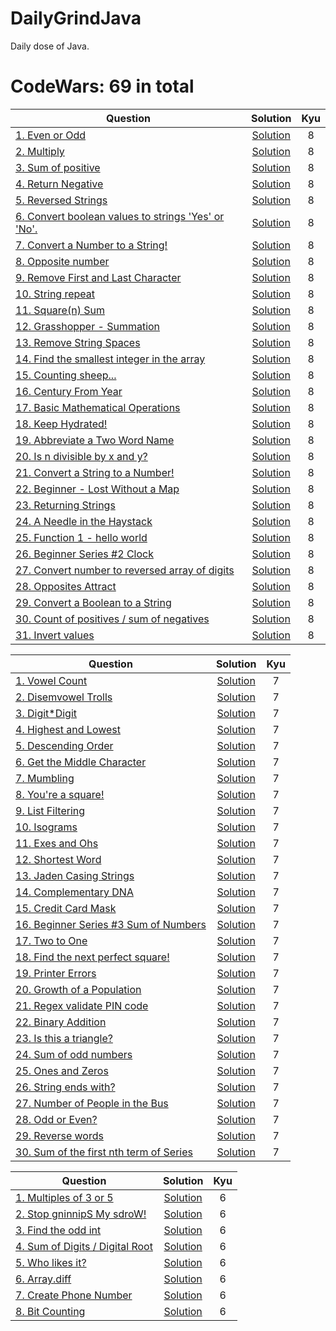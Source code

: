 # DailyGrindJava
Daily dose of Java.

# CodeWars: 69 in total

| Question                                                                                                      | Solution | Kyu |
|---------------------------------------------------------------------------------------------------------------|:---------------------------------------------------------------------------------------------------------------------------------:|:----------:|
| [1. Even or Odd](https://www.codewars.com/kata/53da3dbb4a5168369a0000fe)                                      | [Solution](https://github.com/HumansDoNotWantImmortality/DailyGrindJava/blob/master/src/codewars/kyu8/EvenOrOdd.java) | 8 |
| [2. Multiply](https://www.codewars.com/kata/50654ddff44f800200000004)                                         | [Solution](https://github.com/HumansDoNotWantImmortality/DailyGrindJava/blob/master/src/codewars/kyu8/Multiply.java) | 8 |
| [3. Sum of positive](https://www.codewars.com/kata/5715eaedb436cf5606000381)                                  | [Solution](https://github.com/HumansDoNotWantImmortality/DailyGrindJava/blob/master/src/codewars/kyu8/Positive.java) | 8 |
| [4. Return Negative](https://www.codewars.com/kata/55685cd7ad70877c23000102)                                  | [Solution](https://github.com/HumansDoNotWantImmortality/DailyGrindJava/blob/master/src/codewars/kyu8/ReturnNegative.java) | 8 |
| [5. Reversed Strings](https://www.codewars.com/kata/5168bb5dfe9a00b126000018)                                 | [Solution](https://github.com/HumansDoNotWantImmortality/DailyGrindJava/blob/master/src/codewars/kyu8/ReversedStrings.java) | 8 |
| [6. Convert boolean values to strings 'Yes' or 'No'.](https://www.codewars.com/kata/53369039d7ab3ac506000467) | [Solution](https://github.com/HumansDoNotWantImmortality/DailyGrindJava/blob/master/src/codewars/kyu8/YesOrNo.java) | 8 |
| [7. Convert a Number to a String!](https://www.codewars.com/kata/5265326f5fda8eb1160004c8)                    | [Solution](https://github.com/HumansDoNotWantImmortality/DailyGrindJava/blob/master/src/codewars/kyu8/ConvertNumberToString.java) | 8 |
| [8. Opposite number](https://www.codewars.com/kata/56dec885c54a926dcd001095)                                  | [Solution](https://github.com/HumansDoNotWantImmortality/DailyGrindJava/blob/master/src/codewars/kyu8/OppositeNumber.java) | 8 |
| [9. Remove First and Last Character](https://www.codewars.com/kata/56bc28ad5bdaeb48760009b0)                  | [Solution](https://github.com/HumansDoNotWantImmortality/DailyGrindJava/blob/master/src/codewars/kyu8/RemoveChars.java) | 8 |
| [10. String repeat](https://www.codewars.com/kata/57a0e5c372292dd76d000d7e)                                   | [Solution](https://github.com/HumansDoNotWantImmortality/DailyGrindJava/blob/master/src/codewars/kyu8/StringRepeat.java) | 8 |
| [11. Square(n) Sum](https://www.codewars.com/kata/515e271a311df0350d00000f)                                   | [Solution](https://github.com/HumansDoNotWantImmortality/DailyGrindJava/blob/master/src/codewars/kyu8/SquareNSum.java) | 8 |
| [12. Grasshopper - Summation](https://www.codewars.com/kata/55d24f55d7dd296eb9000030)                         | [Solution](https://github.com/HumansDoNotWantImmortality/DailyGrindJava/blob/master/src/codewars/kyu8/GrassHopper.java) | 8 |
| [13. Remove String Spaces](https://www.codewars.com/kata/57eae20f5500ad98e50002c5)                            | [Solution](https://github.com/HumansDoNotWantImmortality/DailyGrindJava/blob/master/src/codewars/kyu8/RemoveStringSpaces.java) | 8 |
| [14. Find the smallest integer in the array](https://www.codewars.com/kata/55a2d7ebe362935a210000b2)          | [Solution](https://github.com/HumansDoNotWantImmortality/DailyGrindJava/blob/master/src/codewars/kyu8/SmallestIntegerFinder.java) | 8 |
| [15. Counting sheep...](https://www.codewars.com/kata/54edbc7200b811e956000556)                               | [Solution](https://github.com/HumansDoNotWantImmortality/DailyGrindJava/blob/master/src/codewars/kyu8/Counter.java) | 8 |
| [16. Century From Year](https://www.codewars.com/kata/5a3fe3dde1ce0e8ed6000097)                               | [Solution](https://github.com/HumansDoNotWantImmortality/DailyGrindJava/blob/master/src/codewars/kyu8/CenturyFromYear.java) | 8 |
| [17. Basic Mathematical Operations](https://www.codewars.com/kata/57356c55867b9b7a60000bd7)                   | [Solution](https://github.com/HumansDoNotWantImmortality/DailyGrindJava/blob/master/src/codewars/kyu8/BasicOperations.java) | 8 |
| [18. Keep Hydrated!](https://www.codewars.com/kata/582cb0224e56e068d800003c)                                  | [Solution](https://github.com/HumansDoNotWantImmortality/DailyGrindJava/blob/master/src/codewars/kyu8/KeepHydrated.java) | 8 |
| [19. Abbreviate a Two Word Name](https://www.codewars.com/kata/57eadb7ecd143f4c9c0000a3)                      | [Solution](https://github.com/HumansDoNotWantImmortality/DailyGrindJava/blob/master/src/codewars/kyu8/AbbreviateTwoWords.java) | 8 |
| [20. Is n divisible by x and y?](https://www.codewars.com/kata/5545f109004975ea66000086)                      | [Solution](https://github.com/HumansDoNotWantImmortality/DailyGrindJava/blob/master/src/codewars/kyu8/DivisibleNb.java) | 8 |
| [21. Convert a String to a Number!](https://www.codewars.com/kata/544675c6f971f7399a000e79)                   | [Solution](https://github.com/HumansDoNotWantImmortality/DailyGrindJava/blob/master/src/codewars/kyu8/StringToNumber.java) | 8 |
| [22. Beginner - Lost Without a Map](https://www.codewars.com/kata/57f781872e3d8ca2a000007e)                   | [Solution](https://github.com/HumansDoNotWantImmortality/DailyGrindJava/blob/master/src/codewars/kyu8/Maps.java) | 8 |
| [23. Returning Strings](https://www.codewars.com/kata/55a70521798b14d4750000a4)                               | [Solution](https://github.com/HumansDoNotWantImmortality/DailyGrindJava/blob/master/src/codewars/kyu8/ReturningStrings.java) | 8 |
| [24. A Needle in the Haystack](https://www.codewars.com/kata/56676e8fabd2d1ff3000000c)                        | [Solution](https://github.com/HumansDoNotWantImmortality/DailyGrindJava/blob/master/src/codewars/kyu8/A_NeedleInTheHaystack.java) | 8 |
| [25. Function 1 - hello world](https://www.codewars.com/kata/523b4ff7adca849afe000035)                        | [Solution](https://github.com/HumansDoNotWantImmortality/DailyGrindJava/blob/master/src/codewars/kyu8/HelloWorld.java) | 8 |
| [26. Beginner Series #2 Clock](https://www.codewars.com/kata/55f9bca8ecaa9eac7100004a)                        | [Solution](https://github.com/HumansDoNotWantImmortality/DailyGrindJava/blob/master/src/codewars/kyu8/Clock.java) | 8 |
| [27. Convert number to reversed array of digits](https://www.codewars.com/kata/5583090cbe83f4fd8c000051)      | [Solution](https://github.com/HumansDoNotWantImmortality/DailyGrindJava/blob/master/src/codewars/kyu8/ConvertNumberToReversedArrayOfDigits.java) | 8 |
| [28. Opposites Attract](https://www.codewars.com/kata/555086d53eac039a2a000083)                               | [Solution](https://github.com/HumansDoNotWantImmortality/DailyGrindJava/blob/master/src/codewars/kyu8/OppositesAttract.java) | 8 |
| [29. Convert a Boolean to a String](https://www.codewars.com/kata/551b4501ac0447318f0009cd)                   | [Solution](https://github.com/HumansDoNotWantImmortality/DailyGrindJava/blob/master/src/codewars/kyu8/BooleanToString.java) | 8 |
| [30. Count of positives / sum of negatives](https://www.codewars.com/kata/576bb71bbbcf0951d5000044)           | [Solution](https://github.com/HumansDoNotWantImmortality/DailyGrindJava/blob/master/src/codewars/kyu8/CountOfPositives_SumOfNegatives.java) | 8 |
| [31. Invert values](https://www.codewars.com/kata/5899dc03bc95b1bf1b0000ad)                                   | [Solution](https://github.com/HumansDoNotWantImmortality/DailyGrindJava/blob/master/src/codewars/kyu8/InvertValues.java) | 8 |

| Question                                                                                          | Solution | Kyu |
|---------------------------------------------------------------------------------------------------|:---------------------------------------------------------------------------------------------------------------------------------:|:----------:|
| [1. Vowel Count](https://www.codewars.com/kata/54ff3102c1bad923760001f3)                          | [Solution](https://github.com/HumansDoNotWantImmortality/DailyGrindJava/blob/master/src/codewars/kyu7/Vowels.java) | 7 |
| [2. Disemvowel Trolls](https://www.codewars.com/kata/52fba66badcd10859f00097e)                    | [Solution](https://github.com/HumansDoNotWantImmortality/DailyGrindJava/blob/master/src/codewars/kyu7/Troll.java) | 7 |
| [3. Digit*Digit](https://www.codewars.com/kata/546e2562b03326a88e000020)                          | [Solution](https://github.com/HumansDoNotWantImmortality/DailyGrindJava/blob/master/src/codewars/kyu7/SquareDigit.java) | 7 |
| [4. Highest and Lowest](https://www.codewars.com/kata/554b4ac871d6813a03000035)                   | [Solution](https://github.com/HumansDoNotWantImmortality/DailyGrindJava/blob/master/src/codewars/kyu7/HighestAndLowest.java) | 7 |
| [5. Descending Order](https://www.codewars.com/kata/5467e4d82edf8bbf40000155)                     | [Solution](https://github.com/HumansDoNotWantImmortality/DailyGrindJava/blob/master/src/codewars/kyu7/DescendingOrder.java) | 7 |
| [6. Get the Middle Character](https://www.codewars.com/kata/56747fd5cb988479af000028)             | [Solution](https://github.com/HumansDoNotWantImmortality/DailyGrindJava/blob/master/src/codewars/kyu7/GetTheMiddleCharacter.java) | 7 |
| [7. Mumbling](https://www.codewars.com/kata/5667e8f4e3f572a8f2000039)                             | [Solution](https://github.com/HumansDoNotWantImmortality/DailyGrindJava/blob/master/src/codewars/kyu7/Accumul.java) | 7 |
| [8. You're a square!](https://www.codewars.com/kata/54c27a33fb7da0db0100040e)                     | [Solution](https://github.com/HumansDoNotWantImmortality/DailyGrindJava/blob/master/src/codewars/kyu7/Square.java) | 7 |
| [9. List Filtering](https://www.codewars.com/kata/53dbd5315a3c69eed20002dd)                       | [Solution](https://github.com/HumansDoNotWantImmortality/DailyGrindJava/blob/master/src/codewars/kyu7/ListFiltering.java) | 7 |
| [10. Isograms](https://www.codewars.com/kata/54ba84be607a92aa900000f1)                            | [Solution](https://github.com/HumansDoNotWantImmortality/DailyGrindJava/blob/master/src/codewars/kyu7/isogram.java) | 7 |
| [11. Exes and Ohs](https://www.codewars.com/kata/55908aad6620c066bc00002a)                        | [Solution](https://github.com/HumansDoNotWantImmortality/DailyGrindJava/blob/master/src/codewars/kyu7/XO.java) | 7 |
| [12. Shortest Word](https://www.codewars.com/kata/57cebe1dc6fdc20c57000ac9)                       | [Solution](https://github.com/HumansDoNotWantImmortality/DailyGrindJava/blob/master/src/codewars/kyu7/ShortestWord.java) | 7 |
| [13. Jaden Casing Strings](https://www.codewars.com/kata/5390bac347d09b7da40006f6)                | [Solution](https://github.com/HumansDoNotWantImmortality/DailyGrindJava/blob/master/src/codewars/kyu7/JadenCase.java) | 7 |
| [14. Complementary DNA](https://www.codewars.com/kata/554e4a2f232cdd87d9000038)                   | [Solution](https://github.com/HumansDoNotWantImmortality/DailyGrindJava/blob/master/src/codewars/kyu7/DnaStrand.java) | 7 |
| [15. Credit Card Mask](https://www.codewars.com/kata/5412509bd436bd33920011bc)                    | [Solution](https://github.com/HumansDoNotWantImmortality/DailyGrindJava/blob/master/src/codewars/kyu7/Maskify.java) | 7 |
| [16. Beginner Series #3 Sum of Numbers](https://www.codewars.com/kata/55f2b110f61eb01779000053)   | [Solution](https://github.com/HumansDoNotWantImmortality/DailyGrindJava/blob/master/src/codewars/kyu7/Sum.java) | 7 |
| [17. Two to One](https://www.codewars.com/kata/5656b6906de340bd1b0000ac/java)                     | [Solution](https://github.com/HumansDoNotWantImmortality/DailyGrindJava/blob/master/src/codewars/kyu7/TwoToOne.java) | 7 |
| [18. Find the next perfect square!](https://www.codewars.com/kata/56269eb78ad2e4ced1000013)       | [Solution](https://github.com/HumansDoNotWantImmortality/DailyGrindJava/blob/master/src/codewars/kyu7/NumberFun.java) | 7 |
| [19. Printer Errors](https://www.codewars.com/kata/56541980fa08ab47a0000040)                      | [Solution](https://github.com/HumansDoNotWantImmortality/DailyGrindJava/blob/master/src/codewars/kyu7/Printer.java) | 7 |
| [20. Growth of a Population](https://www.codewars.com/kata/563b662a59afc2b5120000c6)              | [Solution](https://github.com/HumansDoNotWantImmortality/DailyGrindJava/blob/master/src/codewars/kyu7/Arge.java) | 7 |
| [21. Regex validate PIN code](https://www.codewars.com/kata/55f8a9c06c018a0d6e000132)             | [Solution](https://github.com/HumansDoNotWantImmortality/DailyGrindJava/blob/master/src/codewars/kyu7/RegexValidatePINCode.java) | 7 |
| [22. Binary Addition](https://www.codewars.com/kata/551f37452ff852b7bd000139)                     | [Solution](https://github.com/HumansDoNotWantImmortality/DailyGrindJava/blob/master/src/codewars/kyu7/BinaryAddition.java) | 7 |
| [23. Is this a triangle?](https://www.codewars.com/kata/56606694ec01347ce800001b)                 | [Solution](https://github.com/HumansDoNotWantImmortality/DailyGrindJava/blob/master/src/codewars/kyu7/TriangleTester.java) | 7 |
| [24. Sum of odd numbers](https://www.codewars.com/kata/55fd2d567d94ac3bc9000064)                  | [Solution](https://github.com/HumansDoNotWantImmortality/DailyGrindJava/blob/master/src/codewars/kyu7/RowSumOddNumbers.java) | 7 |
| [25. Ones and Zeros](https://www.codewars.com/kata/578553c3a1b8d5c40300037c)                      | [Solution](https://github.com/HumansDoNotWantImmortality/DailyGrindJava/blob/master/src/codewars/kyu7/BinaryArrayToNumber.java) | 7 |
| [26. String ends with?](https://www.codewars.com/kata/51f2d1cafc9c0f745c00037d)                   | [Solution](https://github.com/HumansDoNotWantImmortality/DailyGrindJava/blob/master/src/codewars/kyu7/StringEndsWith.java) | 7 |
| [27. Number of People in the Bus](https://www.codewars.com/kata/5648b12ce68d9daa6b000099)         | [Solution](https://github.com/HumansDoNotWantImmortality/DailyGrindJava/blob/master/src/codewars/kyu7/Metro.java) | 7 |
| [28. Odd or Even?](https://www.codewars.com/kata/5949481f86420f59480000e7)                        | [Solution](https://github.com/HumansDoNotWantImmortality/DailyGrindJava/blob/master/src/codewars/kyu7/OddOrEven.java) | 7 |
| [29. Reverse words](https://www.codewars.com/kata/5259b20d6021e9e14c0010d4)                       | [Solution](https://github.com/HumansDoNotWantImmortality/DailyGrindJava/blob/master/src/codewars/kyu7/ReverseWords.java) | 7 |
| [30. Sum of the first nth term of Series](https://www.codewars.com/kata/555eded1ad94b00403000071) | [Solution](https://github.com/HumansDoNotWantImmortality/DailyGrindJava/blob/master/src/codewars/kyu7/NthSeries.java) | 7 |

| Question                                                                                  | Solution | Kyu |
|-------------------------------------------------------------------------------------------|:---------------------------------------------------------------------------------------------------------------------------------:|:---:|
| [1. Multiples of 3 or 5](https://www.codewars.com/kata/514b92a657cdc65150000006)          | [Solution](https://github.com/HumansDoNotWantImmortality/DailyGrindJava/blob/master/src/codewars/kyu6/MultiplesOf3Or5.java) |  6  |
| [2. Stop gninnipS My sdroW!](https://www.codewars.com/kata/5264d2b162488dc400000001)      | [Solution](https://github.com/HumansDoNotWantImmortality/DailyGrindJava/blob/master/src/codewars/kyu6/SpinWords.java) |  6  |
| [3. Find the odd int](https://www.codewars.com/kata/54da5a58ea159efa38000836)             | [Solution](https://github.com/HumansDoNotWantImmortality/DailyGrindJava/blob/master/src/codewars/kyu6/FindOdd.java) |  6  |
| [4. Sum of Digits / Digital Root](https://www.codewars.com/kata/541c8630095125aba6000c00) | [Solution](https://github.com/HumansDoNotWantImmortality/DailyGrindJava/blob/master/src/codewars/kyu6/DRoot.java) |  6  |
| [5. Who likes it?](https://www.codewars.com/kata/5266876b8f4bf2da9b000362)                | [Solution](https://github.com/HumansDoNotWantImmortality/DailyGrindJava/blob/master/src/codewars/kyu6/WhoLikesIt.java) |  6  |
| [6. Array.diff](https://www.codewars.com/kata/523f5d21c841566fde000009)                   | [Solution](https://github.com/HumansDoNotWantImmortality/DailyGrindJava/blob/master/src/codewars/kyu6/ArrayDiff.java) |  6  |
| [7. Create Phone Number](https://www.codewars.com/kata/525f50e3b73515a6db000b83)          | [Solution](https://github.com/HumansDoNotWantImmortality/DailyGrindJava/blob/master/src/codewars/kyu6/CreatePhoneNumber.java) |  6  |
| [8. Bit Counting](https://www.codewars.com/kata/526571aae218b8ee490006f4)                 | [Solution](https://github.com/HumansDoNotWantImmortality/DailyGrindJava/blob/master/src/codewars/kyu6/BitCounting.java) |  6  |



